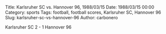 Title: Karlsruher SC vs. Hannover 96, 1988/03/15
Date: 1988/03/15 00:00
Category: sports
Tags: football, football scores, Karlsruher SC, Hannover 96
Slug: karlsruher-sc-vs-hannover-96
Author: carbonero


Karlsruher SC 2 - 1 Hannover 96
